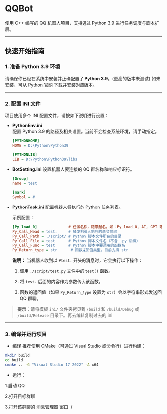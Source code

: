 # QQBot 

使用 C++ 编写的 QQ 机器人项目，支持通过 Python 3.9 进行任务调度与脚本扩展。

---

## 快速开始指南

### 1. 准备 Python 3.9 环境

请确保你已经在系统中安装并正确配置了 **Python 3.9**。(更高的版本未测试)
如未安装，可从 [Python 官网](https://www.python.org/downloads/release/python-390/) 下载并安装对应版本。

---

### 2. 配置 INI 文件

项目使用多个 INI 配置文件，请按如下说明进行设置：

* **PythonEnv.ini**  
  配置 Python 3.9 的路径及相关设置。当前不会检查系统环境，请手动指定。
    ```ini
    [PYTHONHOME]
    HOME = D:\Python\Python39

    [PYTHONLIB]
    LIB = D:\Python\Python39\libs
    ```
* **BotSetting.ini**
  设置机器人要连接的 QQ 群名称和响应标识符。
    ```ini
    [Group]
    name = test

    [mark]
    Symbol = #
    ```
* **PythonTask.ini**
    配置机器人将执行的 Python 任务列表。

    示例配置：

    ```ini
    [Py_load_0]              # 任务名称，随意起名，如：Py_load_0, AI, GPT 等
    Py_Call_Head = test.     # 触发机器人响应的命令前缀
    Py_Call_Path = ./script/ # Python 脚本文件所在的目录
    Py_Call_File = test      # Python 脚本文件名（不含 .py 后缀）
    Py_Call_Func = test      # Python 脚本中要调用的函数名
    Py_Return_type = str      # 函数返回值类型，目前支持 str
    ```

    **说明：**
    当机器人收到以 `#test.` 开头的消息时，它会执行以下操作：

    1.  调用 `./script/test.py` 文件中的 `test()` 函数。

    2.  将 `test.` 后面的内容作为参数传入该函数。

    3.  函数的返回值（如果 `Py_Return_type` 设置为 `str`）会以字符串形式发送回 QQ 群聊。

> **提示**：请将模板 `ini/` 文件夹拷贝到 `/build` 和 `/build/Debug` 或 `/build/Release` 目录下。再去编辑复制过去的.ini

---

### 3. 编译并运行项目
- 编译
推荐使用 CMake（可通过 Visual Studio 或命令行）进行构建：

```bash
mkdir build
cd build
cmake .. -G "Visual Studio 17 2022" -A x64 
```

- 运行：

 1.启动 QQ

 2.打开目标群聊

 3.打开该群聊的 消息管理器 窗口（